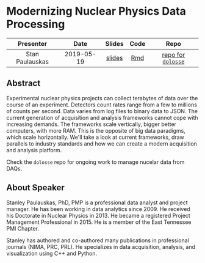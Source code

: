 # Modernizing Nuclear Physics Data Processing

| Presenter | Date | Slides | Code | Repo |
|:---------:|:----:|:------:|:----:|:----:|
| Stan Paulauskas | 2019-05-19 | [slides](paulauskas-knoxdata-2019-05-17) | [Rmd](data-science-ish-presentation.Rmd) | [repo for `dolosse`](https://github.com/dolosse/dolosse) |

## Abstract

Experimental nuclear physics projects can collect terabytes of data over the course of an experiment. Detectors count rates range from a few to millions of counts per second. Data varies from log files to binary data to JSON. The current generation of acquisition and analysis frameworks cannot cope with increasing demands. The frameworks scale vertically, bigger better computers, with more RAM. This is the opposite of big data paradigms, which scale horizontally. We'll take a look at current frameworks, draw parallels to industry standards and how we can create a modern acquisition and analysis platform.

Check the `dolosse` repo for ongoing work to manage nucelar data from DAQs.

## About Speaker

Stanley Paulauskas, PhD, PMP is a professional data analyst and project manager. He has been working in data analytics since 2009. He received his Doctorate in Nuclear Physics in 2013. He became a registered Project Management Professional in 2015. He is a member of the East Tennessee PMI Chapter.

Stanley has authored and co-authored many publications in professional journals (NIMA, PRC, PRL). He specializes in data acquisition, analysis, and visualization using C++ and Python.